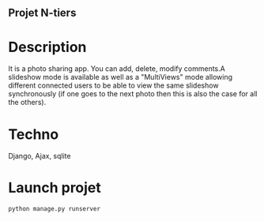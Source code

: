 ## Projet N-tiers
# Description
It is a photo sharing app. You can add, delete, modify comments.A slideshow mode is available as well as a "MultiViews" mode allowing different connected users to be able to view the same slideshow synchronously (if one goes to the next photo then this is also the case for all the others).

# Techno
Django, Ajax, sqlite

# Launch projet
```
python manage.py runserver
```
